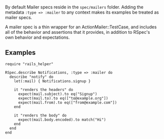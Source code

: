 By default Mailer specs reside in the `spec/mailers` folder. Adding the metadata
`:type => :mailer` to any context makes its examples be treated as mailer specs.

A mailer spec is a thin wrapper for an ActionMailer::TestCase, and includes all
of the behavior and assertions that it provides, in addition to RSpec's own
behavior and expectations.

## Examples

    require "rails_helper"

    RSpec.describe Notifications, :type => :mailer do
      describe "notify" do
        let(:mail) { Notifications.signup }

        it "renders the headers" do
          expect(mail.subject).to eq("Signup")
          expect(mail.to).to eq(["to@example.org"])
          expect(mail.from).to eq(["from@example.com"])
        end

        it "renders the body" do
          expect(mail.body.encoded).to match("Hi")
        end
      end
    end
